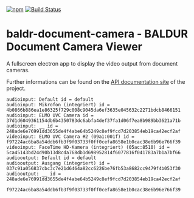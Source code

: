 [![npm](https://img.shields.io/npm/v/baldr-document-camera.svg)](https://www.npmjs.com/package/baldr-document-camera)
[![Build Status](https://travis-ci.org/JosefFriedrich-nodejs/baldr-document-camera.svg?branch=master)](https://travis-ci.org/JosefFriedrich-nodejs/baldr-document-camera)

# baldr-document-camera - BALDUR Document Camera Viewer

A fullscreen electron app to display the video output from document
cameras.

Further informations can be found on the
[API documentation site](https://joseffriedrich-nodejs.github.io/baldr-document-camera/)
of the project.

```
audioinput: Default id = default
audioinput: Mikrofon (integriert) id = 4b0866b886ea1e86325f729c008c9045da6ef3635e045632c2271bdcb8466151
audioinput: ELMO UVC Camera id = 37d1d6049361154db6b4350783dc6abfa4def37fa1d06f7ea8b989bb3621a71b
audioinput: __ id = 248ade6e76991dd3655de4f4abe64b5249c8ef9fcd7d203854eb19ca42ecf2af
videoinput: ELMO UVC Camera #2 (09a1:001f) id = f97224ac6ba8a54ddb6fb3f9f03733f0ff0cefa8658e1b0cac38e6b96e766f39
videoinput: FaceTime HD-Kamera (integriert) (05ac:8510) id = 5ca45143bd24d90b13d8cda768db1d698952814f6077816f041783a7b1a7bf66
audiooutput: Default id = default
audiooutput: Ausgang (integriert) id = 037c91a056837cbc3c7e21d6464a82cc6226be76fb53a8682cc9479f4b053f30
audiooutput: __ id = 248ade6e76991dd3655de4f4abe64b5249c8ef9fcd7d203854eb19ca42ecf2af
```

```
f97224ac6ba8a54ddb6fb3f9f03733f0ff0cefa8658e1b0cac38e6b96e766f39
```
